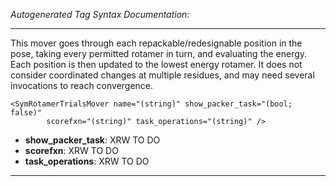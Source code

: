 _Autogenerated Tag Syntax Documentation:_

---
This mover goes through each repackable/redesignable position in the pose, taking every permitted rotamer in turn, and evaluating the energy. Each position is then updated to the lowest energy rotamer. It does not consider coordinated changes at multiple residues, and may need several invocations to reach convergence.

```
<SymRotamerTrialsMover name="(string)" show_packer_task="(bool; false)"
        scorefxn="(string)" task_operations="(string)" />
```

-   **show_packer_task**: XRW TO DO
-   **scorefxn**: XRW TO DO
-   **task_operations**: XRW TO DO

---
